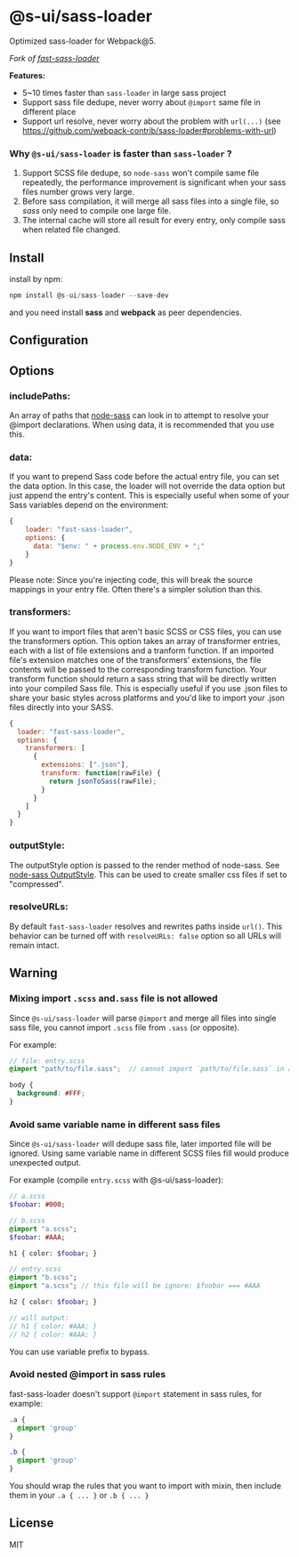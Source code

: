 # @s-ui/sass-loader

Optimized sass-loader for Webpack@5.

*Fork of [fast-sass-loader](https://github.com/yibn2008/fast-sass-loader)*


**Features:**

- 5~10 times faster than `sass-loader` in large sass project
- Support sass file dedupe, never worry about `@import` same file in different place
- Support url resolve, never worry about the problem with `url(...)` (see https://github.com/webpack-contrib/sass-loader#problems-with-url)


### Why `@s-ui/sass-loader` is faster than `sass-loader` ?

1. Support SCSS file dedupe, so `node-sass` won't compile same file repeatedly, the performance improvement is significant when your sass files number grows very large.
2. Before sass compilation, it will merge all sass files into a single file, so *sass* only need to compile one large file.
3. The internal cache will store all result for every entry, only compile sass when related file changed.

## Install

install by npm:

```javascript
npm install @s-ui/sass-loader --save-dev
```

and you need install **sass** and **webpack** as peer dependencies.

## Configuration

## Options

### includePaths:

An array of paths that [node-sass](https://github.com/sass/node-sass) can look in to attempt to resolve your @import declarations. When using data, it is recommended that you use this.

### data:
If you want to prepend Sass code before the actual entry file, you can set the data option. In this case, the loader will not override the data option but just append the entry's content. This is especially useful when some of your Sass variables depend on the environment:

```javascript
{
    loader: "fast-sass-loader",
    options: {
      data: "$env: " + process.env.NODE_ENV + ";"
    }
}
```

Please note: Since you're injecting code, this will break the source mappings in your entry file. Often there's a simpler solution than this.

### transformers:

If you want to import files that aren't basic SCSS or CSS files, you can use the transformers option. This option takes an array of transformer entries, each with a list of file extensions and a tranform function. If an imported file's extension matches one of the transformers' extensions, the file contents will be passed to the corresponding transform function. Your transform function should return a sass string that will be directly written into your compiled Sass file. This is especially useful if you use .json files to share your basic styles across platforms and you'd like to import your .json files directly into your SASS.

```javascript
{
  loader: "fast-sass-loader",
  options: {
    transformers: [
      {
        extensions: [".json"],
        transform: function(rawFile) {
          return jsonToSass(rawFile);
        }
      }
    ]
  }
}
```

### outputStyle:
The outputStyle option is passed to the render method of node-sass. See [node-sass OutputStyle](https://github.com/sass/node-sass/blob/master/README.md#outputstyle). This can be used to create smaller css files if set to "compressed".

### resolveURLs:
By default `fast-sass-loader` resolves and rewrites paths inside `url()`. This behavior can be turned off with `resolveURLs: false` option so all URLs will remain intact.

## Warning

### Mixing import `.scss` and`.sass` file is not allowed

Since `@s-ui/sass-loader` will parse `@import` and merge all files into single sass file, you cannot import `.scss` file from `.sass` (or opposite).

For example:

```scss
// file: entry.scss
@import "path/to/file.sass";  // cannot import `path/to/file.sass` in a `.scss` file

body {
  background: #FFF;
}
```

### Avoid same variable name in different sass files

Since `@s-ui/sass-loader` will dedupe sass file, later imported file will be ignored. Using same variable name in different SCSS files fill would produce unexpected output.

For example (compile `entry.scss` with @s-ui/sass-loader):

```sass
// a.scss
$foobar: #000;
```

```sass
// b.scss
@import "a.scss";
$foobar: #AAA;

h1 { color: $foobar; }
```

```sass
// entry.scss
@import "b.scss";
@import "a.scss"; // this file will be ignore: $foobar === #AAA

h2 { color: $foobar; }

// will output:
// h1 { color: #AAA; }
// h2 { color: #AAA; }
```

You can use variable prefix to bypass.

### Avoid nested @import in sass rules

fast-sass-loader doesn't support `@import` statement in sass rules, for example:

```sass
.a {
  @import 'group'
}

.b {
  @import 'group'
}
```

You should wrap the rules that you want to import with mixin, then include them in your `.a { ... }` or `.b { ... }`

## License

MIT
